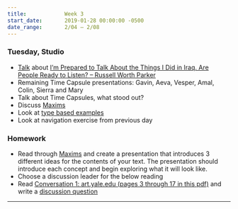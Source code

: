 ```yaml
---
title:            Week 3
start_date:       2019-01-28 00:00:00 -0500
date_range:       2/04 – 2/08
---
```


### Tuesday, Studio

- [Talk](https://docs.google.com/document/d/1SasK6M2XYBT9EggStuVZi0uh2W7wzJgV55KdRBmlVCo/edit?usp=sharing) about [I’m Prepared to Talk About the Things I Did in Iraq. Are People Ready to Listen? – Russell Worth Parker](https://www.nytimes.com/2019/01/17/magazine/iraq-marine-phraselator.html)
- Remaining Time Capsule presentations: Gavin, Aeva, Vesper, Amal, Colin, Sierra and Mary
- Talk about Time Capsules, what stood out?
- Discuss [Maxims](../projects/maxims)
- Look at [type based examples](https://paper.dropbox.com/doc/Maxims-Intro--AW~BFslrzOPVY04oCWHg~kKaAQ-9cOXvdWgpIaryO6sXXUFm)
- Look at navigation exercise from previous day

### Homework
- Read through [Maxims](../projects/maxims) and create a presentation that introduces 3 different ideas for the contents of your text. The presentation should introduce each concept and begin exploring what it will look like.
- Choose a discussion leader for the below reading
- Read [Conversation 1: art.yale.edu (pages 3 through 17 in this pdf)](https://www.dropbox.com/s/p1ikztkma7mi0xf/yale-reader.pdf?dl=0) and write a [discussion question](https://docs.google.com/document/d/1EzxwqxXGLd2a0oGzoalJIt3CRRbPxdPdn6J9j_Ph3vc/edit?usp=sharing)

---

